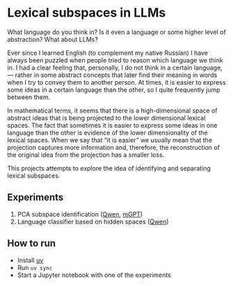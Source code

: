 # Lexical subspaces in LLMs

What language do you think in? Is it even a language or some higher level of abstraction? What about LLMs?

Ever since I learned English (to complement my native Russian) I have always been puzzled when people tried to reason which language we think in. I had a clear feeling that, personally, I do not think in a certain language, — rather in some abstract concepts that later find their meaning in words when I try to convey them to another person. At times, it is easier to express some ideas in a certain language than the other, so I quite frequently jump between them.

In mathematical terms, it seems that there is a high-dimensional space of abstract ideas that is being projected to the lower dimensional lexical spaces. The fact that sometimes it is easier to express some ideas in one language than the other is evidence of the lower dimensionality of the lexical spaces. When we say that “it is easier” we usually mean that the projection captures more information and, therefore, the reconstruction of the original idea from the projection has a smaller loss.

This projects attempts to explore the idea of identifying and separating lexical subspaces.

## Experiments

1. PCA subspace identification ([Qwen](src/experiments/pca_classifier_qwen.ipynb), [mGPT](src/experiments/pca_classifier_qwen.ipynb))
2. Language classifier based on hidden spaces ([Qwen](src/experiments/pca_classifier_qwen.ipynb))

## How to run

- Install [uv](https://docs.astral.sh/uv/)
- Run `uv sync`
- Start a Jupyter notebook with one of the experiments